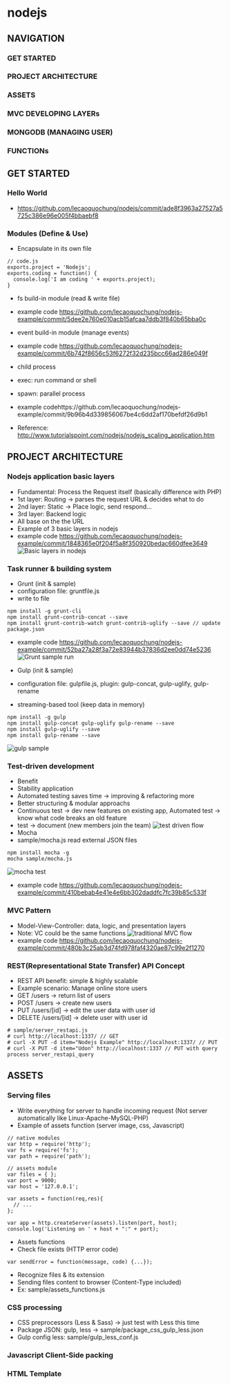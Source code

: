 # nodejs

## NAVIGATION
### GET STARTED
### PROJECT ARCHITECTURE
### ASSETS
### MVC DEVELOPING LAYERs
### MONGODB (MANAGING USER)
### FUNCTIONs

## GET STARTED
### Hello World
- https://github.com/lecaoquochung/nodejs/commit/ade8f3963a27527a5725c386e96e005f4bbaebf8

### Modules (Define & Use)
- Encapsulate in its own file
```
// code.js
exports.project = 'Nodejs';
exports.coding = function() {
  console.log('I am coding ' + exports.project);
}
```
- fs build-in module (read & write file)
 - example code https://github.com/lecaoquochung/nodejs-example/commit/5dee2e760e010acb15afcaa7ddb3f840b65bba0c

- event build-in module (manage events)
 - example code https://github.com/lecaoquochung/nodejs-example/commit/6b742f8656c53f6272f32d235bcc66ad286e049f

- child process
 - exec: run command or shell
 - spawn: parallel process
 - example codehttps://github.com/lecaoquochung/nodejs-example/commit/9b96b4d339856067be4c6dd2af170befdf26d9b1
 - Reference: http://www.tutorialspoint.com/nodejs/nodejs_scaling_application.htm

## PROJECT ARCHITECTURE
### Nodejs application basic layers
- Fundamental: Process the Request itself (basically difference with PHP)
- 1st layer: Routing -> parses the request URL & decides what to do
- 2nd layer: Static -> Place logic, send respond...
- 3rd layer: Backend logic
 - All base on the the URL
 - Example of 3 basic layers in nodejs
 - example code https://github.com/lecaoquochung/nodejs-example/commit/1848365e0f204f5a8f350920bedac660dfee3649
![Basic layers in nodejs](https://cloud.githubusercontent.com/assets/1205620/17047855/53ca0466-501c-11e6-8a9a-402ef3279b83.png)

### Task runner & building system
- Grunt (init & sample)
 - configuration file: gruntfile.js
 - write to file
```
npm install -g grunt-cli
npm install grunt-contrib-concat --save
npm install grunt-contrib-watch grunt-contrib-uglify --save // update package.json
```
 - example code https://github.com/lecaoquochung/nodejs-example/commit/52ba27a28f3a72e83944b37836d2ee0dd74e5236
![Grunt sample run](https://cloud.githubusercontent.com/assets/1205620/17048836/f2852d2c-5023-11e6-9fad-426a189963b2.png)

- Gulp (init & sample)
 - configuration file: gulpfile.js, plugin: gulp-concat, gulp-uglify, gulp-rename
 - streaming-based tool (keep data in memory)
 ```
 npm install -g gulp
 npm install gulp-concat gulp-uglify gulp-rename --save
 npm install gulp-uglify --save
 npm install gulp-rename --save
 ```
 ![gulp sample](https://cloud.githubusercontent.com/assets/1205620/17049360/d97c1436-5027-11e6-9970-ede61ca0f1de.png)

### Test-driven development
- Benefit
 - Stability application
 - Automated testing saves time -> improving & refactoring more
 - Better structuring & modular approachs
 - Continuous test -> dev new features on existing app, Automated test -> know what code breaks an old feature
 - test -> document (new members join the team)
![test driven flow](https://cloud.githubusercontent.com/assets/1205620/17049576/16e27760-5029-11e6-8e8f-db1156b0d271.png)
- Mocha
 - sample/mocha.js read external JSON files
```
npm install mocha -g
mocha sample/mocha.js
```
![mocha test](https://cloud.githubusercontent.com/assets/1205620/17050633/f35ec054-502e-11e6-871d-907a8c970197.png)
- example code https://github.com/lecaoquochung/nodejs-example/commit/410bebab4e41e4e6bb302daddfc7fc39b85c533f

### MVC Pattern
- Model-View-Controller: data, logic, and presentation layers
 - Note: VC could be the same functions
![traditional MVC flow](https://cloud.githubusercontent.com/assets/1205620/17050789/da7a6ee8-502f-11e6-9ef2-c11251cc7334.png)
- example code https://github.com/lecaoquochung/nodejs-example/commit/480b3c25ab3d74fd978faf4320ae87c99e2f1270

### REST(Representational State Transfer) API Concept
- REST API benefit: simple & highly scalable
- Example scenario: Manage online store users
 - GET /users -> return list of users
 - POST /users -> create new users
 - PUT /users/[id] -> edit the user data with user id
 - DELETE /users/[id] -> delete user with user id
 ```
 # sample/server_restapi.js
 # curl http://localhost:1337/ // GET
 # curl -X PUT -d item="Nodejs Example" http://localhost:1337/ // PUT
 # curl -X PUT -d item="Udon" http://localhost:1337 // PUT with query process server_restapi_query
 ```

## ASSETS
### Serving files
- Write everything for server to handle incoming request (Not server automatically like Linux-Apache-MySQL-PHP)
- Example of assets function (server image, css, Javascript)
```
// native modules
var http = require('http');
var fs = require('fs');
var path = require('path');

// assets module
var files = { };
var port = 9000;
var host = '127.0.0.1';

var assets = function(req,res){
  // ...
};

var app = http.createServer(assets).listen(port, host);
console.log('Listening on ' + host + ":" + port);

```
- Assets functions
 - Check file exists (HTTP error code)
```
var sendError = function(message, code) {...});
```
 - Recognize files & its extension
 - Sending files content to browser (Content-Type included)
 - Ex: sample/assets_functions.js

### CSS processing
- CSS preprocessors (Less & Sass) -> just test with Less this time
- Package JSON: gulp, less -> sample/package_css_gulp_less.json
- Gulp config less: sample/gulp_less_conf.js

### Javascript Client-Side packing

### HTML Template
